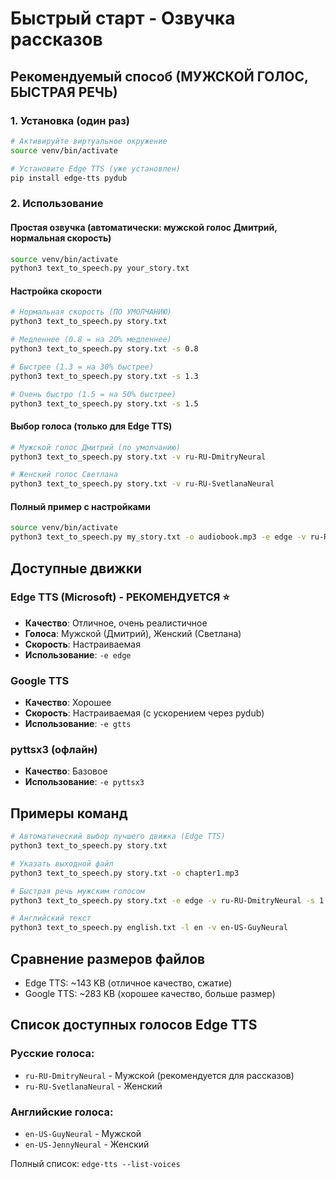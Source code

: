 # Быстрый старт - Озвучка рассказов

## Рекомендуемый способ (МУЖСКОЙ ГОЛОС, БЫСТРАЯ РЕЧЬ)

### 1. Установка (один раз)

```bash
# Активируйте виртуальное окружение
source venv/bin/activate

# Установите Edge TTS (уже установлен)
pip install edge-tts pydub
```

### 2. Использование

#### Простая озвучка (автоматически: мужской голос Дмитрий, нормальная скорость)
```bash
source venv/bin/activate
python3 text_to_speech.py your_story.txt
```

#### Настройка скорости
```bash
# Нормальная скорость (ПО УМОЛЧАНИЮ)
python3 text_to_speech.py story.txt

# Медленнее (0.8 = на 20% медленнее)
python3 text_to_speech.py story.txt -s 0.8

# Быстрее (1.3 = на 30% быстрее)
python3 text_to_speech.py story.txt -s 1.3

# Очень быстро (1.5 = на 50% быстрее)
python3 text_to_speech.py story.txt -s 1.5
```

#### Выбор голоса (только для Edge TTS)
```bash
# Мужской голос Дмитрий (по умолчанию)
python3 text_to_speech.py story.txt -v ru-RU-DmitryNeural

# Женский голос Светлана
python3 text_to_speech.py story.txt -v ru-RU-SvetlanaNeural
```

#### Полный пример с настройками
```bash
source venv/bin/activate
python3 text_to_speech.py my_story.txt -o audiobook.mp3 -e edge -v ru-RU-DmitryNeural -s 1.4
```

## Доступные движки

### Edge TTS (Microsoft) - РЕКОМЕНДУЕТСЯ ⭐
- **Качество**: Отличное, очень реалистичное
- **Голоса**: Мужской (Дмитрий), Женский (Светлана)
- **Скорость**: Настраиваемая
- **Использование**: `-e edge`

### Google TTS
- **Качество**: Хорошее
- **Скорость**: Настраиваемая (с ускорением через pydub)
- **Использование**: `-e gtts`

### pyttsx3 (офлайн)
- **Качество**: Базовое
- **Использование**: `-e pyttsx3`

## Примеры команд

```bash
# Автоматический выбор лучшего движка (Edge TTS)
python3 text_to_speech.py story.txt

# Указать выходной файл
python3 text_to_speech.py story.txt -o chapter1.mp3

# Быстрая речь мужским голосом
python3 text_to_speech.py story.txt -e edge -v ru-RU-DmitryNeural -s 1.4

# Английский текст
python3 text_to_speech.py english.txt -l en -v en-US-GuyNeural
```

## Сравнение размеров файлов

- Edge TTS: ~143 KB (отличное качество, сжатие)
- Google TTS: ~283 KB (хорошее качество, больше размер)

## Список доступных голосов Edge TTS

### Русские голоса:
- `ru-RU-DmitryNeural` - Мужской (рекомендуется для рассказов)
- `ru-RU-SvetlanaNeural` - Женский

### Английские голоса:
- `en-US-GuyNeural` - Мужской
- `en-US-JennyNeural` - Женский

Полный список: `edge-tts --list-voices`
